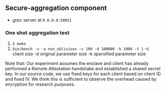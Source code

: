 ## Secure-aggregation component

- grpc server at `0.0.0.0:50051`


### One shot aggregation test
1. `$ make`
2. `bin/bench -v -a non_oblivious -c 100 -d 100000 -k 1000 -t 1`
-c client size -d original parameter size -k sparsified parameter size



Note that: Our experiment assumes the enclave and client has already performed a Remote Attestation handshake and established a shared secret key. In our source code, we use fixed keys for each client based on client ID and fixed IV. We think this is sufficient to observe the overhead caused by encryption for research purposes.